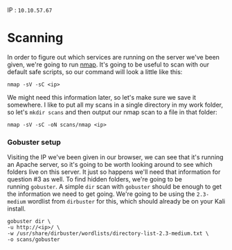 

IP : `10.10.57.67` 

# Scanning

In order to figure out which services are running on the server we've been given, we're going to run [nmap](https://tryhackme.com/room/rpnmap). It's going to be useful to scan with our default safe scripts, so our command will look a little like this:

```
nmap -sV -sC <ip>
```

We might need this information later, so let's make sure we save it somewhere. I like to put all my scans in a single directory in my work folder, so let's `mkdir scans` and then output our nmap scan to a file in that folder:

```
nmap -sV -sC -oN scans/nmap <ip>
```

### Gobuster setup

Visiting the IP we've been given in our browser, we can see that it's running an Apache server, so it's going to be worth looking around to see which folders live on this server. It just so happens we'll need that information for question #3 as well. To find hidden folders, we're going to be running `gobuster`. A simple `dir` scan with `gobuster` should be enough to get the information we need to get going. We're going to be using the `2.3-medium` wordlist from `dirbuster` for this, which should already be on your Kali install.

```
gobuster dir \
-u http://<ip>/ \
-w /usr/share/dirbuster/wordlists/directory-list-2.3-medium.txt \
-o scans/gobuster
```

